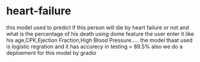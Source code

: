 # heart-failure
this model used to predict if this person will die by heart failure or not and what is the percentage of his death using dome feature the user enter it like his age,CPK,Ejection Fraction,High Blood Pressure.....
the model thaat used is logistic regration and it has accurecy in testing = 89.5% 
also we do a deploement for this model by gradio 
